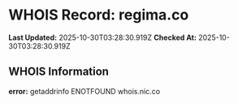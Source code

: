# WHOIS Record: regima.co

**Last Updated:** 2025-10-30T03:28:30.919Z
**Checked At:** 2025-10-30T03:28:30.919Z

## WHOIS Information

**error:** getaddrinfo ENOTFOUND whois.nic.co

